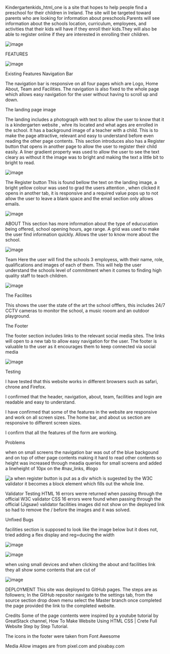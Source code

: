  Kindergartenkids_html_one is a site that hopes to help people find  a preschool for their children in Ireland. The site will be targeted toward parents who are looking for information about preschools.Parents will see information about the schools location, curriculum, employees, and activities that their kids will have if they enroll their kids.They will also be able to register online if they are interested in enrolling their children.


 ![image](https://github.com/kefeletswe/kindergartenkids_html_one/assets/109689817/60f262b9-84c4-443a-b52d-7b599456e0cf)




FEATURES

![image](https://github.com/kefeletswe/kindergartenkids_html_one/assets/109689817/74da4f10-32d3-4885-baba-10f23144e4d9)



Existing Features
Navigation Bar

The navigation bar is responsive on all four pages which are Logo,  Home  About, Team and Facilities. The navigation is also fixed to the whole page which allows easy navigation for the user without having to scroll up and down. 

The landing page image

The landing includes a photograph with text  to allow the user to know that it is a kindergarten website , whre its located and what ages are enrolled in the school. 
It has a background image of a teacher with a child. This is to make the page attractive, relevant and easy to understand before even reading the other  page contents.
This section introduces also has a Register button that opens in another page to allow the user to register their child easily. A liner gradient property was used to allow the user to see the text cleary as without it the image was to bright and making the text a little bit to bright to read.




![image](https://github.com/kefeletswe/kindergartenkids_html_one/assets/109689817/5b8486d3-161b-450a-a33a-82569c9672a0)





The Register button
This is found bellow the text on the landing image, a bright yellow colour was used to grad the users attention , when clicked it opens in another tab, it is responsive and a required value pops up to not allow the user to leave a blank space and the email section only allows emails.


![image](https://github.com/kefeletswe/kindergartenkids_html_one/assets/109689817/eab68b4f-17b5-47bc-b211-bcef60d5cc07)




ABOUT 
This section has  more information about the type of educucation being offered, school opening hours, age range. A grid was used to make the user find information quickly. Allows the user to know more about the school.


![image](https://github.com/kefeletswe/kindergartenkids_html_one/assets/109689817/c905facb-6bf7-4603-a980-d80aaa4fdadc)



Team
Here the user will find the schools 3 employess, with their name, role, qualifications and images of each of them. This will help the user understand the schools level of commitment when it comes to finding high quality staff to teach children.



![image](https://github.com/kefeletswe/kindergartenkids_html_one/assets/109689817/eaa057f7-cc3b-43b0-af0b-b1be59782197)



The Facilites

This shows the user the state of the art the school offfers, this includes 24/7 CCTV cameras to monitor the school, a music rooom and an outdoor playground.



The Footer

The footer section includes links to the relevant social media sites. The links will open to a new tab to allow easy navigation for the user.
The footer is valuable to the user as it encourages them to keep connected via social media



![image](https://github.com/kefeletswe/kindergartenkids_html_one/assets/109689817/1c39e069-d765-4679-898f-bf0be7da38da)




Testing

I have tested that this website works in different browsers such as safari, chrone and Firefox.

I confirmed that the header, navigation, about, team, facilities and login are readable and easy to understand.

I have confirmed that some of the features in the website are responsive and work on all screen sizes. The home bar, and about us section are responsive to different screen sizes.

I confirm that all the features of the form are working.


Problems



when on small screens the navigation bar was out of the blue backgound and on top of other page contents making it hard to read other contents so height was increased through meadia queries for small screens and added a lineheight of 10px on the  #nav_links, #logo

![a](https://github.com/kefeletswe/kindergartenkids_html_one/assets/109689817/f659b747-c1a3-4c80-a019-7060d90406f8)
 when register button is put as a div which is sugested by the W3C validator it becomes a block element which fills out the whole line.


Validator Testing
HTML
16 errors werre returned when passing through the official W3C validator
CSS
16 errors were found when passing through the official (Jigsaw) validator
facilities images did not show on the deployed link so had to remove the / before the images and it was solved.



Unfixed Bugs

facilities section is supposed to look like the image below but it does not, tried adding a flex display and reg=ducing the width


![image](https://github.com/kefeletswe/kindergartenkids_html_one/assets/109689817/e6caf812-c09c-4413-b10d-993497a00f63)




![image](https://github.com/kefeletswe/kindergartenkids_html_one/assets/109689817/38945fc9-eba3-44dc-b499-892ca44b24c5)




when using small devices and when clicking the about and facilities link they all show some contents that are cut of

![image](https://github.com/kefeletswe/kindergartenkids_html_one/assets/109689817/6d2e7b3c-c501-48f9-a8bf-e4a0636564b1)





DEPLOYMENT
This site was deployed to GitHub pages. The steps are as followers;
In the GitHub repositor navigate to the settings tab, from the source section drop down menu select the Master branch once completed the  page provided the link to the completed website.


Credits
Some of the page contents were inspired by a youtube tutorial by GreatStack channel, How To Make Website Using HTML CSS | Crete Full Website Step by Step Tutorial.

The icons in the footer were taken from Font Awesome


Media
Allow images are from pixel.com and pixabay.com
















